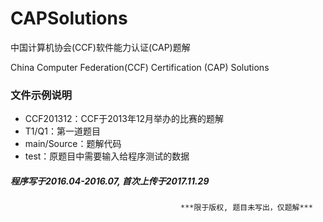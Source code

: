 # CAPSolutions
中国计算机协会(CCF)软件能力认证(CAP)题解

China Computer Federation(CCF) Certification (CAP) Solutions

### 文件示例说明
* CCF201312：CCF于2013年12月举办的比赛的题解
* T1/Q1：第一道题目
* main/Source：题解代码
* test：原题目中需要输入给程序测试的数据

##### 程序写于2016.04-2016.07, 首次上传于2017.11.29

                                          ***限于版权, 题目未写出，仅题解***
